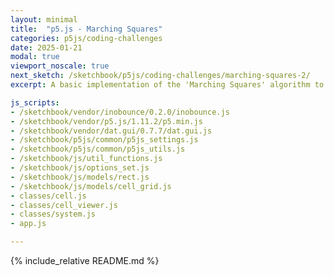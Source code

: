 ```yaml
---
layout: minimal
title:  "p5.js - Marching Squares"
categories: p5js/coding-challenges
date: 2025-01-21
modal: true
viewport_noscale: true
next_sketch: /sketchbook/p5js/coding-challenges/marching-squares-2/
excerpt: A basic implementation of the 'Marching Squares' algorithm to plot the division line between 0 and 1 values in a 2D-field.

js_scripts:
- /sketchbook/vendor/inobounce/0.2.0/inobounce.js
- /sketchbook/vendor/p5.js/1.11.2/p5.min.js
- /sketchbook/vendor/dat.gui/0.7.7/dat.gui.js
- /sketchbook/p5js/common/p5js_settings.js
- /sketchbook/p5js/common/p5js_utils.js
- /sketchbook/js/util_functions.js
- /sketchbook/js/options_set.js
- /sketchbook/js/models/rect.js
- /sketchbook/js/models/cell_grid.js
- classes/cell.js
- classes/cell_viewer.js
- classes/system.js
- app.js

---
```


{% include_relative README.md %}

